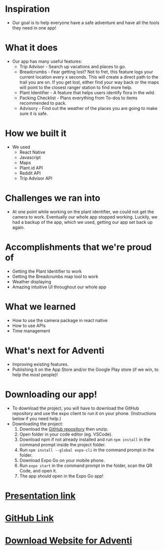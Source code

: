 # Inspiration
* Our goal is to help everyone have a safe adventure and have all the tools they need in one app!

# What it does
* Our app has many useful features:
    * Trip Advisor - Search up vacations and places to go.
    * Breadcrumbs - Fear getting lost? Not to fret, this feature logs your current location every x seconds. This will create a direct path to the trail you are on. If you get lost, either find your way back or the maps will point to the closest ranger station to find more help.
    * Plant Identifier - A feature that helps users identify flora in the wild.
    * Packing Checklist - Plans everything from To-dos to items recommended to pack.
    * Advisory - Find out the weather of the places you are going to make sure it is safe.


# How we built it
* We used
    * React Native
    * Javascript
    * Maps
    * Plant.id API
    * Reddit API
    * Trip Advisor API

# Challenges we ran into
* At one point while working on the plant identifier, we could not get the camera to work. Eventually our whole app stopped working. Luckily, we had a backup of the app, which we used, getting our app set back up again.

# Accomplishments that we're proud of
* Getting the Plant Identifier to work
* Getting the Breadcrumbs map tool to work
* Weather displaying
* Amazing intuitive UI throughout our whole app

# What we learned
* How to use the camera package in react native
* How to use APIs
* Time management

# What's next for Adventi
* Improving existing features.
* Publishing it on the App Store and/or the Google Play store (if we win, to help the most people)!

# Downloading our app!
* To download the project, you will have to download the GitHub repository and use the expo client to run it on your phone. (Instructions below if you need help.)
* Downloading the project:
    1. Download the [GitHub repository](https://github.com/ayy-akshat/adventi) then unzip.
    2. Open folder in your code editor (eg. VSCode).
    3. Download npm if not already installed and run `npm install` in the command prompt inside the project folder.
    4. Run `npm install --global expo-cli` in the command prompt in the folder.
    5. Download Expo Go on your mobile phone.
    6. Run `expo start` in the command prompt in the folder, scan the QR Code, and open it.
    7. The app should open in the Expo Go app!

# [Presentation link](https://docs.google.com/presentation/d/1FNqJCnUlp0q1mcX7nNMdhRbcBq0SyUURWgoGMsqpuLQ/edit?usp=sharing)
# [GitHub Link](https://github.com/ayy-akshat/adventi)
# [Download Website for Adventi](https://adventi.akze.repl.co/)
